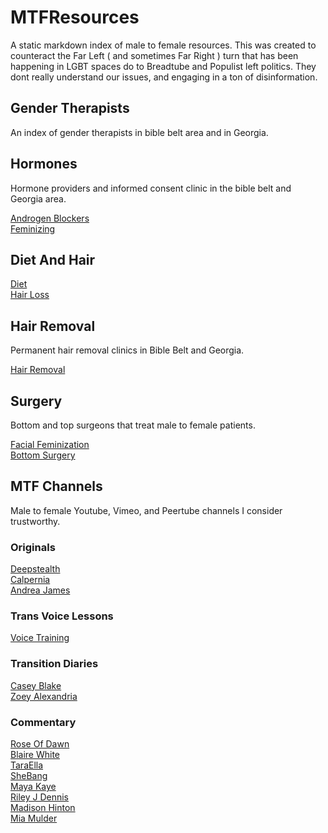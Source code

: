 # MTFResources
A static markdown index of male to female resources. This was created to counteract the Far Left ( and sometimes Far Right ) turn that has been happening in LGBT spaces do to Breadtube and Populist left politics. They dont really understand our issues, and engaging in a ton of disinformation.

## Gender Therapists
An index of gender therapists in bible belt area and in Georgia.

## Hormones
Hormone providers and informed consent clinic in the bible belt and Georgia area.

[Androgen Blockers](https://www.transgendermap.com/medical/hormones/blockers/)<br />
[Feminizing](https://www.transgendermap.com/medical/hormones/feminization/)<br />

## Diet And Hair
[Diet](https://www.transgendermap.com/social/diet-exercise/)<br />
[Hair Loss](https://www.transgendermap.com/medical/hair-loss/recommendations/)<br />

## Hair Removal
Permanent hair removal clinics in Bible Belt and Georgia.

[Hair Removal](https://www.transgendermap.com/medical/hair-removal/)

## Surgery
Bottom and top surgeons that treat male to female patients.

[Facial Feminization](https://www.transgendermap.com/medical/surgery/face/feminization/)<br />
[Bottom Surgery](https://www.transgendermap.com/medical/surgery/bottom/feminization/)<br />

## MTF Channels
Male to female Youtube, Vimeo, and Peertube channels I consider trustworthy.

### Originals
[Deepstealth](https://www.youtube.com/user/deepstealth)<br />
[Calpernia](https://www.youtube.com/user/CalperniaAddams)<br />
[Andrea James](https://www.youtube.com/user/andreajeanjames)<br />

### Trans Voice Lessons
[Voice Training](https://www.youtube.com/channel/UCBYlEnfAUbrYSwF0VujcmHA)

### Transition Diaries
[Casey Blake](https://www.youtube.com/user/caseyblakehansen)<br />
[Zoey Alexandria](https://www.youtube.com/channel/UCb0vBudtvi0FhRnbNSC32qA)<br />

### Commentary
[Rose Of Dawn](https://youtube.com/c/RoseofDawn)<br />
[Blaire White](https://youtube.com/c/BlaireWhiteX)<br />
[TaraElla](https://youtube.com/c/TaraEllaTV2)<br />
[SheBang](https://youtube.com/channel/UCFePFB8QcnKRbH4RexRBFPg)<br />
[Maya Kaye](https://www.youtube.com/channel/UCDKjeEfLkyjFPXyWDznz6VQ)<br />
[Riley J Dennis](https://www.youtube.com/channel/UCVF8SAGEQnBA-yKM4iQNqfw)<br />
[Madison Hinton](https://www.youtube.com/channel/UCE81T3u_YFLIJM6xxp7YJvg)<br />
[Mia Mulder](https://www.youtube.com/channel/UC_OttpBEWWzSUlZbk5qmhSA)
